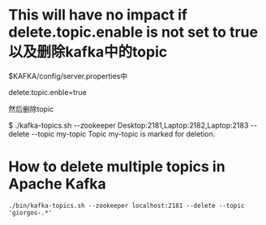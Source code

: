 # This will have no impact if delete.topic.enable is not set to true以及删除kafka中的topic

$KAFKA/config/server.properties中

delete.topic.enble=true

 

然后删除topic

$ ./kafka-topics.sh --zookeeper Desktop:2181,Laptop:2182,Laptop:2183 --delete --topic my-topic
Topic my-topic is marked for deletion.





# How to delete multiple topics in Apache Kafka

```
./bin/kafka-topics.sh --zookeeper localhost:2181 --delete --topic 'giorgos-.*'
```